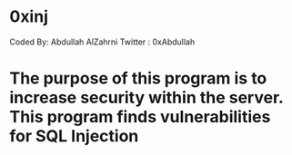 # 0xinj
Coded By: Abdullah AlZahrni
Twitter : 0xAbdullah


# The purpose of this program is to increase security within the server. This program finds vulnerabilities for SQL Injection
